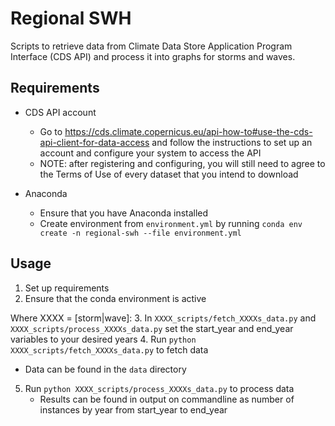 # Regional SWH

Scripts to retrieve data from Climate Data Store Application Program Interface (CDS API) and process it into graphs for storms and waves.

## Requirements

- CDS API account
  - Go to https://cds.climate.copernicus.eu/api-how-to#use-the-cds-api-client-for-data-access and follow the instructions to set up an account and configure your system to access the API
  - NOTE: after registering and configuring, you will still need to agree to the Terms of Use of every dataset that you intend to download

- Anaconda
  - Ensure that you have Anaconda installed
  - Create environment from `environment.yml` by running `conda env create -n regional-swh --file environment.yml`

## Usage
1. Set up requirements
2. Ensure that the conda environment is active

Where XXXX = [storm|wave]:
3. In `XXXX_scripts/fetch_XXXXs_data.py` and `XXXX_scripts/process_XXXXs_data.py` set the start_year and end_year variables to your desired years
4. Run `python XXXX_scripts/fetch_XXXXs_data.py` to fetch data
   - Data can be found in the `data` directory
5. Run `python XXXX_scripts/process_XXXXs_data.py` to process data
   - Results can be found in output on commandline as number of instances by year from start_year to end_year